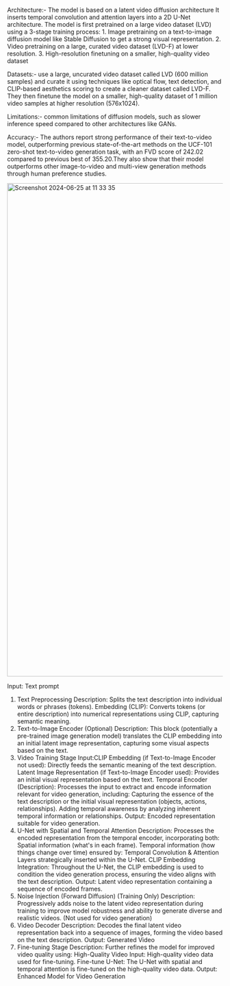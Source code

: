 Architecture:- The model is based on a latent video diffusion architecture It inserts temporal convolution and attention layers into a 2D U-Net architecture.
The model is first pretrained on a large video dataset (LVD) using a 3-stage training process:
          1. Image pretraining on a text-to-image diffusion model like Stable Diffusion to get a strong visual representation.
          2. Video pretraining on a large, curated video dataset (LVD-F) at lower resolution.
         3. High-resolution finetuning on a smaller, high-quality video dataset

Datasets:-  use a large, uncurated video dataset called LVD (600 million samples) and curate it using techniques like optical flow, text detection, and CLIP-based aesthetics scoring to create a cleaner dataset called LVD-F. They then finetune the model on a smaller, high-quality dataset of 1 million video samples at higher resolution (576x1024).

Limitations:- common limitations of diffusion models, such as slower inference speed compared to other architectures like GANs.

Accuracy:- The authors report strong performance of their text-to-video model, outperforming previous state-of-the-art methods on the UCF-101 zero-shot text-to-video generation task, with an FVD score of 242.02 compared to previous best of 355.20.They also show that their model outperforms other image-to-video and multi-view generation methods through human preference studies.

<img width="1151" alt="Screenshot 2024-06-25 at 11 33 35" src="https://github.com/usha3211-coder/Research-Development/assets/150019156/31bbc243-3291-4bcb-a175-5fd8578c7d2a">




Input: Text prompt
1. Text Preprocessing
Description: Splits the text description into individual words or phrases (tokens).
Embedding (CLIP): Converts tokens (or entire description) into numerical representations using CLIP, capturing semantic meaning.
2. Text-to-Image Encoder (Optional)
Description: This block (potentially a pre-trained image generation model) translates the CLIP embedding into an initial latent image representation, capturing some visual aspects based on the text.
3. Video Training Stage
Input:CLIP Embedding (if Text-to-Image Encoder not used): Directly feeds the semantic meaning of the text description.
Latent Image Representation (if Text-to-Image Encoder used): Provides an initial visual representation based on the text.
Temporal Encoder (Description): Processes the input to extract and encode information relevant for video generation, including:
Capturing the essence of the text description or the initial visual representation (objects, actions, relationships).
Adding temporal awareness by analyzing inherent temporal information or relationships.
Output: Encoded representation suitable for video generation.
4. U-Net with Spatial and Temporal Attention
Description: Processes the encoded representation from the temporal encoder, incorporating both:
Spatial information (what's in each frame).
Temporal information (how things change over time) ensured by:
Temporal Convolution & Attention Layers strategically inserted within the U-Net.
CLIP Embedding Integration: Throughout the U-Net, the CLIP embedding is used to condition the video generation process, ensuring the video aligns with the text description.
Output: Latent video representation containing a sequence of encoded frames.
5. Noise Injection (Forward Diffusion) (Training Only)
Description: Progressively adds noise to the latent video representation during training to improve model robustness and ability to generate diverse and realistic videos. (Not used for video generation)
6. Video Decoder
Description: Decodes the final latent video representation back into a sequence of images, forming the video based on the text description.
Output: Generated Video
7. Fine-tuning Stage
Description: Further refines the model for improved video quality using:
High-Quality Video Input: High-quality video data used for fine-tuning.
Fine-tune U-Net: The U-Net with spatial and temporal attention is fine-tuned on the high-quality video data.
Output: Enhanced Model for Video Generation
